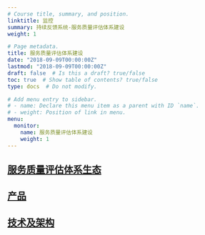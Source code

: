 ```yaml
---
# Course title, summary, and position.
linktitle: 监控
summary: 持续反馈系统-服务质量评估体系建设
weight: 1

# Page metadata.
title: 服务质量评估体系建设
date: "2018-09-09T00:00:00Z"
lastmod: "2018-09-09T00:00:00Z"
draft: false  # Is this a draft? true/false
toc: true  # Show table of contents? true/false
type: docs  # Do not modify.

# Add menu entry to sidebar.
# - name: Declare this menu item as a parent with ID `name`.
# - weight: Position of link in menu.
menu:
  monitor:
    name: 服务质量评估体系建设
    weight: 1
---
```


## [服务质量评估体系生态](../monitor/ecology/)

## [产品](../monitor/productization/)

## [技术及架构](../monitor/tech/)


